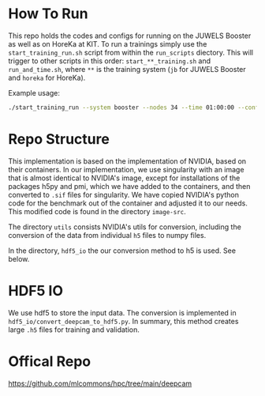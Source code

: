 # How To Run

This repo holds the codes and configs for running on the JUWELS Booster as well as on HoreKa at KIT. 
To run a trainings simply use the `start_training_run.sh` script from within the `run_scripts` diectory.
This will trigger to other scripts in this order: `start_**_training.sh` and `run_and_time.sh`, where `**` 
is the training system (`jb` for JUWELS Booster and `horeka` for HoreKa).

Example usage:
```bash
./start_training_run --system booster --nodes 34 --time 01:00:00 --config "config_file_path"
```

# Repo Structure

This implementation is based on the implementation of NVIDIA, based on their containers. In our implementation,
we use singularity with an image that is almost identical to NVIDIA's image, except for installations of the packages
h5py and pmi, which we have added to the containers, and then converted to `.sif` files for singularity. We have copied
NVIDIA's python code for the benchmark out of the container and adjusted it to our needs. This modified code is found
in the directory `image-src`. 

The directory `utils` consists NVIDIA's utils for conversion, including the conversion of the data from individual `h5` files to numpy files.

In the directory, `hdf5_io` the our conversion method to h5 is used. See below. 

# HDF5 IO
We use hdf5 to store the input data. The conversion is implemented in `hdf5_io/convert_deepcam_to_hdf5.py`. In summary, this method creates
large `.h5` files for training and validation. 


# Offical Repo

https://github.com/mlcommons/hpc/tree/main/deepcam

